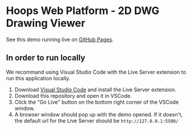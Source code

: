 # Hoops Web Platform - 2D DWG Drawing Viewer

See this demo running live on [GitHub Pages](https://techsoft3d.github.io/2D-DWG-Drawing-Viewer/index.html?instance=HotelFloorplan).

## In order to run locally

We recommand using Visual Studio Code with the Live Server extension to run this application locally.

1. Download [Visual Studio Code](https://code.visualstudio.com/) and install the Live Server extension.
2. Download this repository and open it in VSCode.
3. Click the "Go Live" button on the bottom right corner of the VSCode window.
4. A browser window should pop up with the demo opened. If it doesn't, the default url for the Live Server should be `http://127.0.0.1:5500/`
